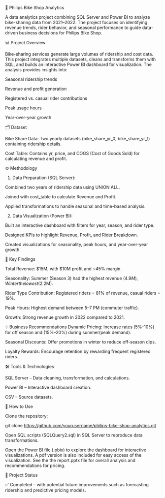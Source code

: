 🚴 Philips Bike Shop Analytics

A data analytics project combining SQL Server and Power BI to analyze bike-sharing data from 2021–2022. The project focuses on identifying revenue trends, rider behavior, and seasonal performance to guide data-driven business decisions for Philips Bike Shop.

📊 Project Overview

Bike-sharing services generate large volumes of ridership and cost data. This project integrates multiple datasets, cleans and transforms them with SQL, and builds an interactive Power BI dashboard for visualization. The analysis provides insights into:

Seasonal ridership trends

Revenue and profit generation

Registered vs. casual rider contributions

Peak usage hours

Year-over-year growth

🗂 Dataset

Bike Share Data: Two yearly datasets (bike_share_yr_0, bike_share_yr_1) containing ridership details.

Cost Table: Contains yr, price, and COGS (Cost of Goods Sold) for calculating revenue and profit.

⚙️ Methodology

1. Data Preparation (SQL Server):

Combined two years of ridership data using UNION ALL.

Joined with cost_table to calculate Revenue and Profit.

Applied transformations to handle seasonal and time-based analysis.


2. Data Visualization (Power BI):

Built an interactive dashboard with filters for year, season, and rider type.

Designed KPIs to highlight Revenue, Profit, and Rider Breakdown.

Created visualizations for seasonality, peak hours, and year-over-year growth.

🔑 Key Findings

Total Revenue: $15M, with $10M profit and ~45% margin.

Seasonality: Summer (Season 3) had the highest revenue ($4.9M), Winter the lowest ($2.2M).

Rider Type Contribution: Registered riders = 81% of revenue, casual riders = 19%.

Peak Hours: Highest demand between 5–7 PM (commuter traffic).

Growth: Strong revenue growth in 2022 compared to 2021.

💡 Business Recommendations
Dynamic Pricing: Increase rates (5%-10%) for off season and (15%–20%) during summer(peak demand).

Seasonal Discounts: Offer promotions in winter to reduce off-season dips.

Loyalty Rewards: Encourage retention by rewarding frequent registered riders.

🛠 Tools & Technologies

SQL Server – Data cleaning, transformation, and calculations.

Power BI – Interactive dashboard creation.

CSV – Source datasets.

🚀 How to Use

Clone the repository:

git clone https://github.com/yourusername/philips-bike-shop-analytics.git


Open SQL scripts (SQLQuery2.sql) in SQL Server to reproduce data transformations.

Open the Power BI file (.pbix) to explore the dashboard for interactive visualizations. A pdf version is also included for 
easy access of the visualization. 
See the the report.pptx file for overall analysis and recommendations for pricing.

📌 Project Status

✅ Completed – with potential future improvements such as forecasting ridership and predictive pricing models.
